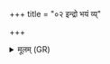 +++
title = "०२ इन्द्रो भयं व्य्"

+++
<details><summary>मूलम् (GR)</summary>

इन्द्रो भयं व्य् अस्यतु  
शूद्राच् च न आर्याच् च ।  
इन्द्रः पथिभिर् अद्रवद्  
असमृद्धा अघायवः ॥
</details>
